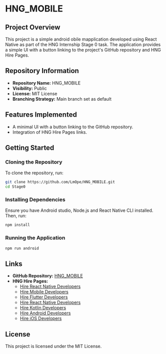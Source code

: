 # HNG_MOBILE

## Project Overview
This project is a simple android obile mapplication developed using React Native as part of the HNG Internship Stage 0 task. The application provides a simple UI with a button linking to the project's GitHub repository and HNG Hire Pages.

## Repository Information
- **Repository Name:** HNG_MOBILE
- **Visibility:** Public
- **License:** MIT License
- **Branching Strategy:** Main branch set as default

## Features Implemented
- A minimal UI with a button linking to the GitHub repository.
- Integration of HNG Hire Pages links.

## Getting Started
### Cloning the Repository
To clone the repository, run:
```sh
git clone https://github.com/LmOpe/HNG_MOBILE.git
cd Stage0
```

### Installing Dependencies
Ensure you have Android studio, Node.js and React Native CLI installed. Then, run:
```sh
npm install
```

### Running the Application
```sh
npm run android
```

## Links
- **GitHub Repository:** [HNG_MOBILE](https://github.com/LmOpe/HNG_MOBILE)
- **HNG Hire Pages:**
  - [Hire React Native Developers](https://hng.tech/hire/react-native-developers)
  - [Hire Mobile Developers](https://hng.tech/hire/mobile-developers)
  - [Hire Flutter Developers](https://hng.tech/hire/flutter-developers)
  - [Hire React Native Developers](https://hng.tech/hire/react-native-developers)
  - [Hire Kotlin Developers](https://hng.tech/hire/kotlin-developers)
  - [Hire Android Developers](https://hng.tech/hire/android-developers)
  - [Hire iOS Developers](https://hng.tech/hire/ios-developers) 

## License
This project is licensed under the MIT License.
